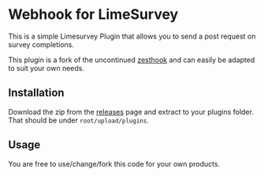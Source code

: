 # Webhook for LimeSurvey
This is a simple Limesurvey Plugin that allows you to send a post request on survey completions.

This plugin is a fork of the uncontinued [zesthook](https://github.com/evently-nl/zesthook) and can easily be adapted to suit your own needs.


## Installation
Download the zip from the [releases](https://github.com/IrishWolf/limesurvey_webhook/releases) page and extract to your plugins folder.
That should be under `root/upload/plugins`.


## Usage
You are free to use/change/fork this code for your own products.
